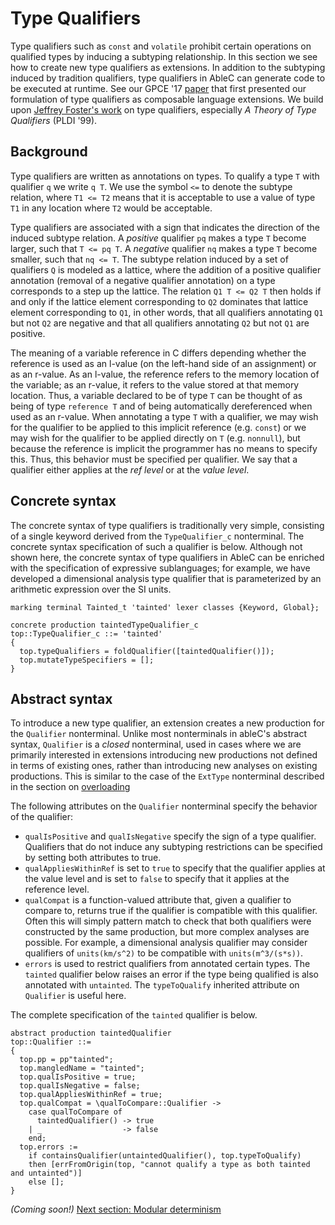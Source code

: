 # Type Qualifiers
Type qualifiers such as `const` and `volatile` prohibit certain operations on
qualified types by inducing a subtyping relationship. In this section we see how
to create new type qualifiers as extensions. In addition to the subtyping
induced by tradition qualifiers, type qualifiers in AbleC can generate code to
be executed at runtime. See our GPCE '17
[paper](https://www-users.cs.umn.edu/~evw/pubs/carlson17gpce/index.html) that
first presented our formulation of type qualifiers as composable language
extensions. We build upon [Jeffrey Foster's work](https://talks.cs.umd.edu:3000/display/publications)
on type qualifiers, especially *A Theory of Type Qualifiers* (PLDI '99).

## Background
Type qualifiers are written as annotations on types. To qualify a type `T` with
qualifier `q` we write `q T`. We use the symbol `<=` to denote the subtype
relation, where `T1 <= T2` means that it is acceptable to use a value of type
`T1` in any location where `T2` would be acceptable.

Type qualifiers are associated with a sign that indicates the direction of the
induced subtype relation. A *positive* qualifier `pq` makes a type `T` become
larger, such that `T <= pq T`. A *negative* qualifier `nq` makes a type `T`
become smaller, such that `nq <= T`. The subtype relation induced by a set of
qualifiers `Q` is modeled as a lattice, where the addition of a positive
qualifier annotation (removal of a negative qualifier annotation) on a type
corresponds to a step up the lattice. The relation `Q1 T <= Q2 T` then holds if
and only if the lattice element corresponding to `Q2` dominates that lattice
element corresponding to `Q1`, in other words, that all qualifiers annotating `Q1`
but not `Q2` are negative and that all qualifiers annotating `Q2` but not `Q1`
are positive.

The meaning of a variable reference in C differs depending whether the reference
is used as an l-value (on the left-hand side of an assignment) or as an r-value.
As an l-value, the reference refers to the memory location of the variable; as
an r-value, it refers to the value stored at that memory location. Thus, a
variable declared to be of type `T` can be thought of as being of type `reference T`
and of being automatically dereferenced when used as an r-value. When annotating
a type `T` with a qualifier, we may wish for the qualifier to be applied to this
implicit reference (e.g. `const`) or we may wish for the qualifier to be applied
directly on `T` (e.g. `nonnull`), but because the reference is implicit the
programmer has no means to specify this. Thus, this behavior must be specified
per qualifier. We say that a qualifier either applies at the *ref level* or at the
*value level*.

## Concrete syntax
The concrete syntax of type qualifiers is traditionally very simple, consisting
of a single keyword derived from the `TypeQualifier_c` nonterminal. The concrete
syntax specification of such a qualifier is below. Although not shown here, the
concrete syntax of type qualifiers in AbleC can be enriched with the
specification of expressive sublanguages; for example, we have developed a
dimensional analysis type qualifier that is parameterized by an arithmetic
expression over the SI units.

```
marking terminal Tainted_t 'tainted' lexer classes {Keyword, Global};

concrete production taintedTypeQualifier_c
top::TypeQualifier_c ::= 'tainted'
{
  top.typeQualifiers = foldQualifier([taintedQualifier()]);
  top.mutateTypeSpecifiers = [];
}
```

## Abstract syntax
To introduce a new type qualifier, an extension creates a new production for the `Qualifier`
nonterminal. Unlike most nonterminals in ableC's abstract syntax, `Qualifier` is a *closed*
nonterminal, used in cases where we are primarily interested in extensions introducing new
productions not defined in terms of existing ones, rather than introducing new analyses on
existing productions. This is similar to the case of the `ExtType` nonterminal described in
the section on [overloading](../overloading)

The following attributes on the `Qualifier` nonterminal specify the behavior of
the qualifier:
* `qualIsPositive` and `qualIsNegative` specify the sign of
  a type qualifier. Qualifiers that do not induce any subtyping restrictions
  can be specified by setting both attributes to true.
* `qualAppliesWithinRef` is set to `true` to specify that the qualifier
  applies at the value level and is set to `false` to specify that it
  applies at the reference level.
* `qualCompat` is a function-valued attribute that, given a qualifier to compare
  to, returns true if the qualifier is compatible with this qualifier. Often this
  will simply pattern match to check that both qualifiers were constructed by the
  same production, but more complex analyses are possible. For example, a dimensional
  analysis qualifier may consider qualifiers of `units(km/s^2)` to be compatible with
  `units(m^3/(s*s))`.
* `errors` is used to restrict qualifiers from annotated certain types. The `tainted`
  qualifier below raises an error if the type being qualified is also annotated with
  `untainted`. The `typeToQualify` inherited attribute on `Qualifier` is useful here.

The complete specification of the `tainted` qualifier is below.

```
abstract production taintedQualifier
top::Qualifier ::=
{
  top.pp = pp"tainted";
  top.mangledName = "tainted";
  top.qualIsPositive = true;
  top.qualIsNegative = false;
  top.qualAppliesWithinRef = true;
  top.qualCompat = \qualToCompare::Qualifier ->
    case qualToCompare of
      taintedQualifier() -> true
    | _                  -> false
    end;
  top.errors :=
    if containsQualifier(untaintedQualifier(), top.typeToQualify)
    then [errFromOrigin(top, "cannot qualify a type as both tainted and untainted")]
    else [];
}
```

*(Coming soon!)* [Next section: Modular determinism](../mda/)

